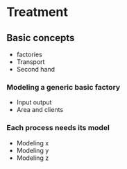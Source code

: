# Treatment
## Basic concepts
* factories
* Transport
* Second hand

### Modeling a generic basic factory
* Input output
* Area and clients

### Each process needs its model
* Modeling x
* Modeling y
* Modeling z
